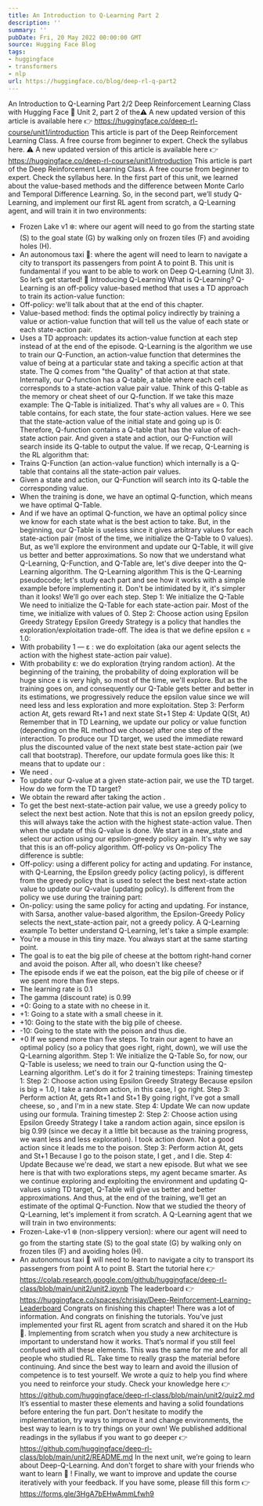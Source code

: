 ```yaml
---
title: An Introduction to Q-Learning Part 2
description: ''
summary: ''
pubDate: Fri, 20 May 2022 00:00:00 GMT
source: Hugging Face Blog
tags:
- huggingface
- transformers
- nlp
url: https://huggingface.co/blog/deep-rl-q-part2
---
```


An Introduction to Q-Learning Part 2/2
Deep Reinforcement Learning Class with Hugging Face 🤗
Unit 2, part 2 of the⚠️ A new updated version of this article is available here 👉 https://huggingface.co/deep-rl-course/unit1/introduction
This article is part of the Deep Reinforcement Learning Class. A free course from beginner to expert. Check the syllabus here.
⚠️ A new updated version of this article is available here 👉 https://huggingface.co/deep-rl-course/unit1/introduction
This article is part of the Deep Reinforcement Learning Class. A free course from beginner to expert. Check the syllabus here.
In the first part of this unit, we learned about the value-based methods and the difference between Monte Carlo and Temporal Difference Learning.
So, in the second part, we’ll study Q-Learning, and implement our first RL agent from scratch, a Q-Learning agent, and will train it in two environments:
- Frozen Lake v1 ❄️: where our agent will need to go from the starting state (S) to the goal state (G) by walking only on frozen tiles (F) and avoiding holes (H).
- An autonomous taxi 🚕: where the agent will need to learn to navigate a city to transport its passengers from point A to point B.
This unit is fundamental if you want to be able to work on Deep Q-Learning (Unit 3).
So let’s get started! 🚀
Introducing Q-Learning
What is Q-Learning?
Q-Learning is an off-policy value-based method that uses a TD approach to train its action-value function:
- Off-policy: we'll talk about that at the end of this chapter.
- Value-based method: finds the optimal policy indirectly by training a value or action-value function that will tell us the value of each state or each state-action pair.
- Uses a TD approach: updates its action-value function at each step instead of at the end of the episode.
Q-Learning is the algorithm we use to train our Q-Function, an action-value function that determines the value of being at a particular state and taking a specific action at that state.
The Q comes from "the Quality" of that action at that state.
Internally, our Q-function has a Q-table, a table where each cell corresponds to a state-action value pair value. Think of this Q-table as the memory or cheat sheet of our Q-function.
If we take this maze example:
The Q-Table is initialized. That's why all values are = 0. This table contains, for each state, the four state-action values.
Here we see that the state-action value of the initial state and going up is 0:
Therefore, Q-function contains a Q-table that has the value of each-state action pair. And given a state and action, our Q-Function will search inside its Q-table to output the value.
If we recap, Q-Learning is the RL algorithm that:
- Trains Q-Function (an action-value function) which internally is a Q-table that contains all the state-action pair values.
- Given a state and action, our Q-Function will search into its Q-table the corresponding value.
- When the training is done, we have an optimal Q-function, which means we have optimal Q-Table.
- And if we have an optimal Q-function, we have an optimal policy since we know for each state what is the best action to take.
But, in the beginning, our Q-Table is useless since it gives arbitrary values for each state-action pair (most of the time, we initialize the Q-Table to 0 values). But, as we'll explore the environment and update our Q-Table, it will give us better and better approximations.
So now that we understand what Q-Learning, Q-Function, and Q-Table are, let's dive deeper into the Q-Learning algorithm.
The Q-Learning algorithm
This is the Q-Learning pseudocode; let's study each part and see how it works with a simple example before implementing it. Don't be intimidated by it, it's simpler than it looks! We'll go over each step.
Step 1: We initialize the Q-Table
We need to initialize the Q-Table for each state-action pair. Most of the time, we initialize with values of 0.
Step 2: Choose action using Epsilon Greedy Strategy
Epsilon Greedy Strategy is a policy that handles the exploration/exploitation trade-off.
The idea is that we define epsilon ɛ = 1.0:
- With probability 1 — ɛ : we do exploitation (aka our agent selects the action with the highest state-action pair value).
- With probability ɛ: we do exploration (trying random action).
At the beginning of the training, the probability of doing exploration will be huge since ɛ is very high, so most of the time, we'll explore. But as the training goes on, and consequently our Q-Table gets better and better in its estimations, we progressively reduce the epsilon value since we will need less and less exploration and more exploitation.
Step 3: Perform action At, gets reward Rt+1 and next state St+1
Step 4: Update Q(St, At)
Remember that in TD Learning, we update our policy or value function (depending on the RL method we choose) after one step of the interaction.
To produce our TD target, we used the immediate reward plus the discounted value of the next state best state-action pair (we call that bootstrap).
Therefore, our update formula goes like this:
It means that to update our :
- We need .
- To update our Q-value at a given state-action pair, we use the TD target.
How do we form the TD target?
- We obtain the reward after taking the action .
- To get the best next-state-action pair value, we use a greedy policy to select the next best action. Note that this is not an epsilon greedy policy, this will always take the action with the highest state-action value.
Then when the update of this Q-value is done. We start in a new_state and select our action using our epsilon-greedy policy again.
It's why we say that this is an off-policy algorithm.
Off-policy vs On-policy
The difference is subtle:
- Off-policy: using a different policy for acting and updating.
For instance, with Q-Learning, the Epsilon greedy policy (acting policy), is different from the greedy policy that is used to select the best next-state action value to update our Q-value (updating policy).
Is different from the policy we use during the training part:
- On-policy: using the same policy for acting and updating.
For instance, with Sarsa, another value-based algorithm, the Epsilon-Greedy Policy selects the next_state-action pair, not a greedy policy.
A Q-Learning example
To better understand Q-Learning, let's take a simple example:
- You're a mouse in this tiny maze. You always start at the same starting point.
- The goal is to eat the big pile of cheese at the bottom right-hand corner and avoid the poison. After all, who doesn't like cheese?
- The episode ends if we eat the poison, eat the big pile of cheese or if we spent more than five steps.
- The learning rate is 0.1
- The gamma (discount rate) is 0.99
- +0: Going to a state with no cheese in it.
- +1: Going to a state with a small cheese in it.
- +10: Going to the state with the big pile of cheese.
- -10: Going to the state with the poison and thus die.
- +0 If we spend more than five steps.
To train our agent to have an optimal policy (so a policy that goes right, right, down), we will use the Q-Learning algorithm.
Step 1: We initialize the Q-Table
So, for now, our Q-Table is useless; we need to train our Q-function using the Q-Learning algorithm.
Let's do it for 2 training timesteps:
Training timestep 1:
Step 2: Choose action using Epsilon Greedy Strategy
Because epsilon is big = 1.0, I take a random action, in this case, I go right.
Step 3: Perform action At, gets Rt+1 and St+1
By going right, I've got a small cheese, so , and I'm in a new state.
Step 4: Update
We can now update using our formula.
Training timestep 2:
Step 2: Choose action using Epsilon Greedy Strategy
I take a random action again, since epsilon is big 0.99 (since we decay it a little bit because as the training progress, we want less and less exploration).
I took action down. Not a good action since it leads me to the poison.
Step 3: Perform action At, gets and St+1
Because I go to the poison state, I get , and I die.
Step 4: Update
Because we're dead, we start a new episode. But what we see here is that with two explorations steps, my agent became smarter.
As we continue exploring and exploiting the environment and updating Q-values using TD target, Q-Table will give us better and better approximations. And thus, at the end of the training, we'll get an estimate of the optimal Q-Function.
Now that we studied the theory of Q-Learning, let's implement it from scratch. A Q-Learning agent that we will train in two environments:
- Frozen-Lake-v1 ❄️ (non-slippery version): where our agent will need to go from the starting state (S) to the goal state (G) by walking only on frozen tiles (F) and avoiding holes (H).
- An autonomous taxi 🚕 will need to learn to navigate a city to transport its passengers from point A to point B.
Start the tutorial here 👉 https://colab.research.google.com/github/huggingface/deep-rl-class/blob/main/unit2/unit2.ipynb
The leaderboard 👉 https://huggingface.co/spaces/chrisjay/Deep-Reinforcement-Learning-Leaderboard
Congrats on finishing this chapter! There was a lot of information. And congrats on finishing the tutorials. You’ve just implemented your first RL agent from scratch and shared it on the Hub 🥳.
Implementing from scratch when you study a new architecture is important to understand how it works.
That’s normal if you still feel confused with all these elements. This was the same for me and for all people who studied RL.
Take time to really grasp the material before continuing.
And since the best way to learn and avoid the illusion of competence is to test yourself. We wrote a quiz to help you find where you need to reinforce your study. Check your knowledge here 👉 https://github.com/huggingface/deep-rl-class/blob/main/unit2/quiz2.md
It’s essential to master these elements and having a solid foundations before entering the fun part. Don't hesitate to modify the implementation, try ways to improve it and change environments, the best way to learn is to try things on your own!
We published additional readings in the syllabus if you want to go deeper 👉 https://github.com/huggingface/deep-rl-class/blob/main/unit2/README.md
In the next unit, we’re going to learn about Deep-Q-Learning.
And don't forget to share with your friends who want to learn 🤗 !
Finally, we want to improve and update the course iteratively with your feedback. If you have some, please fill this form 👉 https://forms.gle/3HgA7bEHwAmmLfwh9